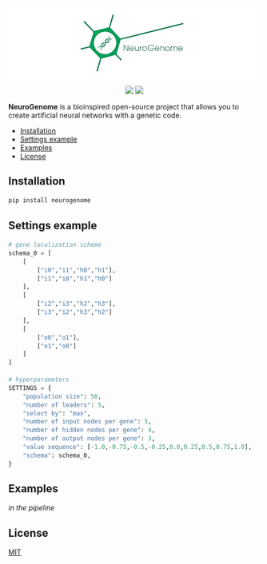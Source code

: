 <img src="docs/NeuroGenome_1_3.jpeg" align="middle" width="1000"/>

<p align="center">
<img src="https://img.shields.io/badge/version-v0.1.0-blue.svg?style=flat&colorA=007D8A&colorB=E1523D">
<img src="https://img.shields.io/badge/license-MIT-brightgreen">
</p>

**NeuroGenome** is a bioinspired open-source project that allows you to create artificial neural networks with a genetic code.

- [Installation](#installation)
- [Settings example](#settings-example)
- [Examples](#examples)
- [License](#license)

## Installation
```python
pip install neurogenome
```
## Settings example

```python
# gene localization scheme
schema_0 = [
	[
		["i0","i1","h0","h1"],
		["i1","i0","h1","h0"]
	],
	[
		["i2","i3","h2","h3"],
		["i3","i2","h3","h2"]
	],
	[
		["o0","o1"],
		["o1","o0"]
	]
]

# hyperparameters
SETTINGS = {
	"population size": 50,
	"number of leaders": 5,
	"select by": "max",
	"number of input nodes per gene": 5,
	"number of hidden nodes per gene": 4,
	"number of output nodes per gene": 3,
	"value sequence": [-1.0,-0.75,-0.5,-0.25,0.0,0.25,0.5,0.75,1.0],
	"schema": schema_0,
}
```

## Examples

_in the pipeline_

## License

[MIT](https://opensource.org/licenses/MIT)